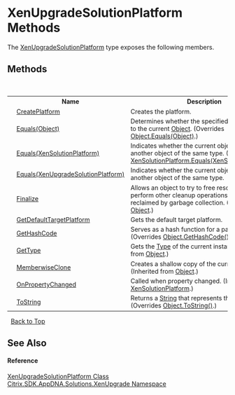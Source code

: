 # XenUpgradeSolutionPlatform Methods
 

The <a href="48bcdf7c-5ba9-7d5c-97a4-df0ee82d9c4b">XenUpgradeSolutionPlatform</a> type exposes the following members.


## Methods
&nbsp;<table><tr><th></th><th>Name</th><th>Description</th></tr><tr><td>![Public method](media/pubmethod.gif "Public method")</td><td><a href="4d5150fc-b4ac-cae4-8303-4921f82a5aed">CreatePlatform</a></td><td>
Creates the platform.</td></tr><tr><td>![Public method](media/pubmethod.gif "Public method")</td><td><a href="c633bb26-c868-732e-c795-1f8c0ff7f7c8">Equals(Object)</a></td><td>
Determines whether the specified <a href="http://msdn2.microsoft.com/en-us/library/e5kfa45b" target="_blank">Object</a> is equal to the current <a href="http://msdn2.microsoft.com/en-us/library/e5kfa45b" target="_blank">Object</a>.
 (Overrides <a href="http://msdn2.microsoft.com/en-us/library/bsc2ak47" target="_blank">Object.Equals(Object)</a>.)</td></tr><tr><td>![Public method](media/pubmethod.gif "Public method")</td><td><a href="b35a5ae7-8982-0431-0689-69295ce8c598">Equals(XenSolutionPlatform)</a></td><td>
Indicates whether the current object is equal to another object of the same type.
 (Overrides <a href="217aedc3-69d7-b722-f5c9-6e78ab76bae2">XenSolutionPlatform.Equals(XenSolutionPlatform)</a>.)</td></tr><tr><td>![Public method](media/pubmethod.gif "Public method")</td><td><a href="fb1ef4e5-3ab8-d8eb-5c0d-eaf13aaeae70">Equals(XenUpgradeSolutionPlatform)</a></td><td>
Indicates whether the current object is equal to another object of the same type.</td></tr><tr><td>![Protected method](media/protmethod.gif "Protected method")</td><td><a href="http://msdn2.microsoft.com/en-us/library/4k87zsw7" target="_blank">Finalize</a></td><td>
Allows an object to try to free resources and perform other cleanup operations before it is reclaimed by garbage collection.
 (Inherited from <a href="http://msdn2.microsoft.com/en-us/library/e5kfa45b" target="_blank">Object</a>.)</td></tr><tr><td>![Public method](media/pubmethod.gif "Public method")![Static member](media/static.gif "Static member")</td><td><a href="dbb75692-f72c-5c7d-f716-0c85c6b60909">GetDefaultTargetPlatform</a></td><td>
Gets the default target platform.</td></tr><tr><td>![Public method](media/pubmethod.gif "Public method")</td><td><a href="f505a21c-8552-1f37-6539-87e0e711d293">GetHashCode</a></td><td>
Serves as a hash function for a particular type.
 (Overrides <a href="http://msdn2.microsoft.com/en-us/library/zdee4b3y" target="_blank">Object.GetHashCode()</a>.)</td></tr><tr><td>![Public method](media/pubmethod.gif "Public method")</td><td><a href="http://msdn2.microsoft.com/en-us/library/dfwy45w9" target="_blank">GetType</a></td><td>
Gets the <a href="http://msdn2.microsoft.com/en-us/library/42892f65" target="_blank">Type</a> of the current instance.
 (Inherited from <a href="http://msdn2.microsoft.com/en-us/library/e5kfa45b" target="_blank">Object</a>.)</td></tr><tr><td>![Protected method](media/protmethod.gif "Protected method")</td><td><a href="http://msdn2.microsoft.com/en-us/library/57ctke0a" target="_blank">MemberwiseClone</a></td><td>
Creates a shallow copy of the current <a href="http://msdn2.microsoft.com/en-us/library/e5kfa45b" target="_blank">Object</a>.
 (Inherited from <a href="http://msdn2.microsoft.com/en-us/library/e5kfa45b" target="_blank">Object</a>.)</td></tr><tr><td>![Protected method](media/protmethod.gif "Protected method")</td><td><a href="f2db3525-3f59-0e87-e573-8881fa2b0c60">OnPropertyChanged</a></td><td>
Called when property changed.
 (Inherited from <a href="0e04915f-6b1a-0016-6a11-cd519e55dcbe">XenSolutionPlatform</a>.)</td></tr><tr><td>![Public method](media/pubmethod.gif "Public method")</td><td><a href="36c917b9-07ff-579c-b532-2f1b40908658">ToString</a></td><td>
Returns a <a href="http://msdn2.microsoft.com/en-us/library/s1wwdcbf" target="_blank">String</a> that represents this instance.
 (Overrides <a href="http://msdn2.microsoft.com/en-us/library/7bxwbwt2" target="_blank">Object.ToString()</a>.)</td></tr></table>&nbsp;
<a href="#xenupgradesolutionplatform-methods">Back to Top</a>

## See Also


#### Reference
<a href="48bcdf7c-5ba9-7d5c-97a4-df0ee82d9c4b">XenUpgradeSolutionPlatform Class</a><br /><a href="2805b95f-a335-5d98-deaf-c0312b394eda">Citrix.SDK.AppDNA.Solutions.XenUpgrade Namespace</a><br />